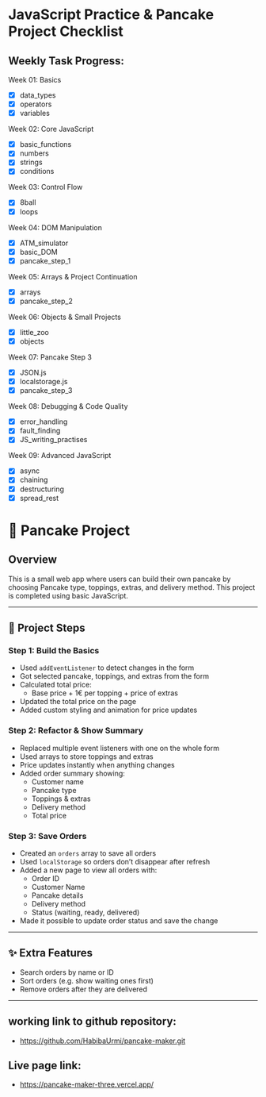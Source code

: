 # JavaScript Practice & Pancake Project Checklist

## Weekly Task Progress:

Week 01: Basics

- [x] data_types
- [x] operators
- [x] variables

Week 02: Core JavaScript

- [x] basic_functions
- [x] numbers
- [x] strings
- [x] conditions

Week 03: Control Flow

- [x] 8ball
- [x] loops

Week 04: DOM Manipulation

- [x] ATM_simulator
- [x] basic_DOM
- [x] pancake_step_1

Week 05: Arrays & Project Continuation

- [x] arrays
- [x] pancake_step_2

Week 06: Objects & Small Projects

- [x] little_zoo
- [x] objects

Week 07: Pancake Step 3

- [x] JSON.js
- [x] localstorage.js
- [x] pancake_step_3

Week 08: Debugging & Code Quality

- [x] error_handling
- [x] fault_finding
- [x] JS_writing_practises

Week 09: Advanced JavaScript

- [x] async
- [x] chaining
- [x] destructuring
- [x] spread_rest

# 🥞 Pancake Project

## Overview

This is a small web app where users can build their own pancake by choosing Pancake type, toppings, extras, and delivery method. This project is completed using basic JavaScript.

---

## 👣 Project Steps

### Step 1: Build the Basics

- Used `addEventListener` to detect changes in the form
- Got selected pancake, toppings, and extras from the form
- Calculated total price:
  - Base price + 1€ per topping + price of extras
- Updated the total price on the page
- Added custom styling and animation for price updates

### Step 2: Refactor & Show Summary

- Replaced multiple event listeners with one on the whole form
- Used arrays to store toppings and extras
- Price updates instantly when anything changes
- Added order summary showing:
  - Customer name
  - Pancake type
  - Toppings & extras
  - Delivery method
  - Total price

### Step 3: Save Orders

- Created an `orders` array to save all orders
- Used `localStorage` so orders don’t disappear after refresh
- Added a new page to view all orders with:
  - Order ID
  - Customer Name
  - Pancake details
  - Delivery method
  - Status (waiting, ready, delivered)
- Made it possible to update order status and save the change

---

## ✨ Extra Features

- Search orders by name or ID
- Sort orders (e.g. show waiting ones first)
- Remove orders after they are delivered

---

## working link to github repository:

- https://github.com/HabibaUrmi/pancake-maker.git

## Live page link:

- https://pancake-maker-three.vercel.app/
